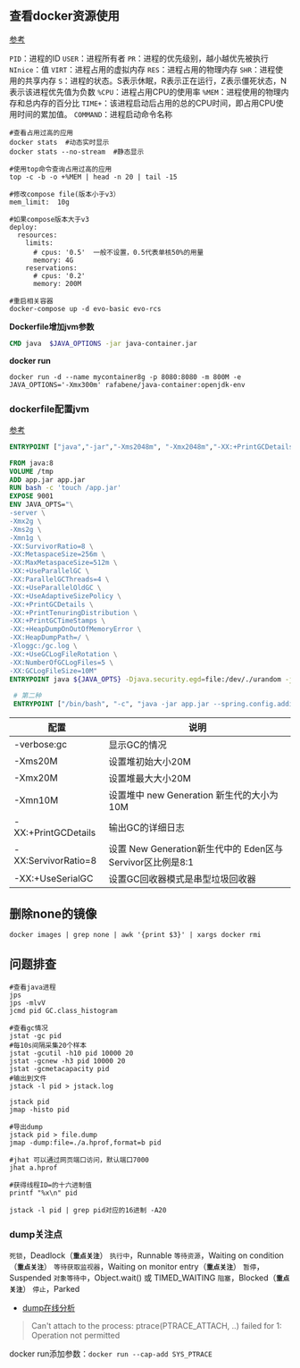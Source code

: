 ## 查看docker资源使用

[参考](https://www.yisu.com/zixun/445257.html)

`PID`：进程的ID
`USER`：进程所有者
`PR`：进程的优先级别，越小越优先被执行
`NInice`：值
`VIRT`：进程占用的虚拟内存
`RES`：进程占用的物理内存
`SHR`：进程使用的共享内存
`S`：进程的状态。S表示休眠，R表示正在运行，Z表示僵死状态，N表示该进程优先值为负数
`%CPU`：进程占用CPU的使用率
`%MEM`：进程使用的物理内存和总内存的百分比
`TIME+`：该进程启动后占用的总的CPU时间，即占用CPU使用时间的累加值。
`COMMAND`：进程启动命令名称

```shell
#查看占用过高的应用
docker stats  #动态实时显示
docker stats --no-stream  #静态显示

#使用top命令查询占用过高的应用
top -c -b -o +%MEM | head -n 20 | tail -15

#修改compose file(版本小于v3）
mem_limit:  10g

#如果compose版本大于v3
deploy:
  resources:
    limits:
      # cpus: '0.5'  一般不设置，0.5代表单核50%的用量
      memory: 4G
    reservations:
      # cpus: '0.2'
      memory: 200M

#重启相关容器
docker-compose up -d evo-basic evo-rcs
```

**Dockerfile增加jvm参数**

```dockerfile
CMD java  $JAVA_OPTIONS -jar java-container.jar
```

**docker run**

```shell
docker run -d --name mycontainer8g -p 8080:8080 -m 800M -e JAVA_OPTIONS='-Xmx300m' rafabene/java-container:openjdk-env
```



### dockerfile配置jvm

[参考](https://segmentfault.com/a/1190000007271728)

```dockerfile
ENTRYPOINT ["java","-jar","-Xms2048m", "-Xmx2048m","-XX:+PrintGCDetails", "-XX:+PrintGCTimeStamps", "-XX:+HeapDumpOnOutOfMemoryError", "-XX:HeapDumpPath=/opt/infosec/cssp", "-Xloggc:/opt/infosec/cssp","/opt/infosec/cssp/cssp-csm.jar"]
```

```dockerfile
FROM java:8
VOLUME /tmp
ADD app.jar app.jar
RUN bash -c 'touch /app.jar'
EXPOSE 9001
ENV JAVA_OPTS="\
-server \
-Xmx2g \
-Xms2g \
-Xmn1g \
-XX:SurvivorRatio=8 \
-XX:MetaspaceSize=256m \
-XX:MaxMetaspaceSize=512m \
-XX:+UseParallelGC \
-XX:ParallelGCThreads=4 \
-XX:+UseParallelOldGC \
-XX:+UseAdaptiveSizePolicy \
-XX:+PrintGCDetails \
-XX:+PrintTenuringDistribution \
-XX:+PrintGCTimeStamps \
-XX:+HeapDumpOnOutOfMemoryError \
-XX:HeapDumpPath=/ \
-Xloggc:/gc.log \
-XX:+UseGCLogFileRotation \
-XX:NumberOfGCLogFiles=5 \
-XX:GCLogFileSize=10M"
ENTRYPOINT java ${JAVA_OPTS} -Djava.security.egd=file:/dev/./urandom -jar /app.jar
    
 # 第二种
 ENTRYPOINT ["/bin/bash", "-c", "java -jar app.jar --spring.config.additional-location=$(ls /config/*.properties | tr '\n' ',')"]
```

| 配置                | 说明                                                      |
| ------------------- | --------------------------------------------------------- |
| -verbose:gc         | 显示GC的情况                                              |
| -Xms20M             | 设置堆初始大小20M                                         |
| -Xmx20M             | 设置堆最大大小20M                                         |
| -Xmn10M             | 设置堆中 new Generation 新生代的大小为10M                 |
| -XX:+PrintGCDetails | 输出GC的详细日志                                          |
| -XX:ServivorRatio=8 | 设置 New Generation新生代中的 Eden区与Servivor区比例是8:1 |
| -XX:+UseSerialGC    | 设置GC回收器模式是串型垃圾回收器                          |

## 删除none的镜像

```shell
docker images | grep none | awk '{print $3}' | xargs docker rmi
```



## 问题排查

```shell
#查看java进程
jps
jps -mlvV
jcmd pid GC.class_histogram 

#查看gc情况
jstat -gc pid
#每10s间隔采集20个样本 
jstat -gcutil -h10 pid 10000 20
jstat -gcnew -h3 pid 10000 20
jstat -gcmetacapacity pid
#输出到文件
jstack -l pid > jstack.log

jstack pid
jmap -histo pid

#导出dump
jstack pid > file.dump
jmap -dump:file=./a.hprof,format=b pid

#jhat 可以通过网页端口访问，默认端口7000
jhat a.hprof

#获得线程ID=的十六进制值
printf "%x\n" pid

jstack -l pid | grep pid对应的16进制 -A20
```

### dump关注点

`死锁`，Deadlock（**`重点关注`**）
`执行中`，Runnable
`等待资源`，Waiting on condition（**`重点关注`**）
`等待获取监视器`，Waiting on monitor entry（**`重点关注`**）
`暂停`，Suspended
`对象等待中`，Object.wait() 或 TIMED_WAITING
`阻塞`，Blocked（**`重点关注`**）
`停止`，Parked

* [dump在线分析](http://spotify.github.io/threaddump-analyzer/)

>Can't attach to the process: ptrace(PTRACE_ATTACH, ..) failed for 1: Operation not permitted

docker run添加参数：`docker run --cap-add SYS_PTRACE`

